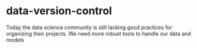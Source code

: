 # data-version-control
Today the data science community is still lacking good practices for organizing their projects. We need more robust tools to handle our data and models

